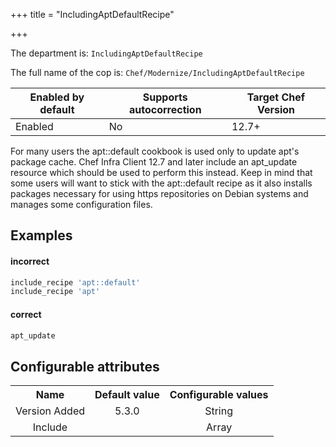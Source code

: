 +++
title = "IncludingAptDefaultRecipe"

+++

<!-- This content is automatically generated. See https://github.com/chef/chef-web-docs/blob/main/generated/README.md -->

The department is: `IncludingAptDefaultRecipe`

The full name of the cop is: `Chef/Modernize/IncludingAptDefaultRecipe`

| Enabled by default | Supports autocorrection | Target Chef Version |
| --- | --- | --- |
| Enabled | No | 12.7+ |

For many users the apt::default cookbook is used only to update apt's package cache. Chef Infra Client 12.7 and later include an apt_update resource which should be used to perform this instead. Keep in mind that some users will want to stick with the apt::default recipe as it also installs packages necessary for using https repositories on Debian systems and manages some configuration files.

## Examples


#### incorrect

```ruby
include_recipe 'apt::default'
include_recipe 'apt'
```

#### correct

```ruby
apt_update
```

## Configurable attributes

<table>
<tbody><tr>
<th>Name</th>
<th>Default value</th>
<th>Configurable values</th>
</tr>
<tr>
<td style="text-align:center">Version Added</td>
<td style="text-align:center">5.3.0</td>
<td style="text-align:center">String</td>
</tr>
<tr><td style="text-align:center">Include</td>
<td style="text-align:center"><ul>
</ul>
</td>
<td style="text-align:center">Array</td>
</tr></tbody></table>
